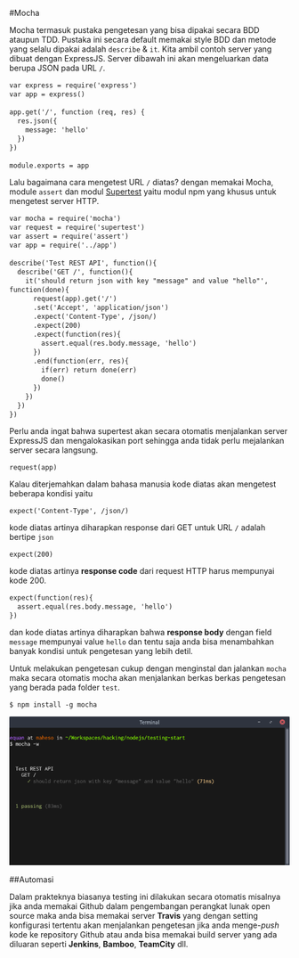 #Mocha

Mocha termasuk pustaka pengetesan yang bisa dipakai secara BDD ataupun TDD. Pustaka ini secara default memakai style BDD dan metode yang selalu dipakai adalah `describe` & `it`. Kita ambil contoh server yang dibuat dengan ExpressJS. Server dibawah ini akan mengeluarkan data berupa JSON pada URL `/`.

```
var express = require('express')
var app = express()

app.get('/', function (req, res) {
  res.json({
    message: 'hello'
  })
})

module.exports = app

``` 

Lalu bagaimana cara mengetest URL `/` diatas? dengan memakai Mocha, module `assert` dan modul [Supertest](https://github.com/visionmedia/supertest) yaitu modul npm yang khusus untuk mengetest server HTTP.

```
var mocha = require('mocha')
var request = require('supertest')
var assert = require('assert')
var app = require('../app')

describe('Test REST API', function(){
  describe('GET /', function(){
	it('should return json with key "message" and value "hello"', function(done){
	  request(app).get('/')
	  .set('Accept', 'application/json')
	  .expect('Content-Type', /json/)
	  .expect(200)
	  .expect(function(res){
	  	assert.equal(res.body.message, 'hello')
	  })
      .end(function(err, res){
      	if(err) return done(err)
      	done()
      })
	})
  })
})

```

Perlu anda ingat bahwa supertest akan secara otomatis menjalankan server ExpressJS dan mengalokasikan port sehingga anda tidak perlu mejalankan server secara langsung.
     
    request(app)

Kalau diterjemahkan dalam bahasa manusia kode diatas akan mengetest beberapa kondisi yaitu

    expect('Content-Type', /json/)

kode diatas artinya diharapkan response dari GET untuk URL `/` adalah bertipe `json`

    expect(200)

kode diatas artinya **response code** dari request HTTP harus mempunyai kode 200.

    expect(function(res){
	  assert.equal(res.body.message, 'hello')
	})

dan kode diatas artinya diharapkan bahwa **response body** dengan field `message` mempunyai value `hello` dan tentu saja anda bisa menambahkan banyak kondisi untuk pengetesan yang lebih detil. 

Untuk melakukan pengetesan cukup dengan menginstal dan jalankan `mocha` maka secara otomatis mocha akan menjalankan berkas berkas pengetesan yang berada pada folder `test`.

    $ npm install -g mocha

![](/images/testing-mocha.png)


##Automasi

Dalam prakteknya biasanya testing ini dilakukan secara otomatis misalnya jika anda memakai Github dalam pengembangan perangkat lunak open source maka anda bisa memakai server **Travis** yang dengan setting konfigurasi tertentu akan menjalankan pengetesan jika anda menge-*push* kode ke repository Github atau anda bisa memakai build server yang ada diluaran seperti **Jenkins**, **Bamboo**, **TeamCity** dll.
